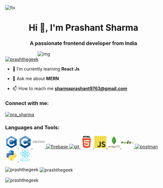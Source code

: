 ![fix](https://github.com/Abinash063/teamkrishnabytes/assets/143080376/11ead7ba-44f0-4357-a711-63f83d98cd9e)
<h1 align="center">Hi 👋, I'm Prashant Sharma</h1>
<h3 align="center">A passionate frontend developer from India</h3>
<img align="right" width="400" src="https://raw.githubusercontent.com/TheDudeThatCode/TheDudeThatCode/master/Assets/Designer.gif" alt="img" />

<p align="left"> <a href="https://github.com/ryo-ma/github-profile-trophy"><img src="https://github-profile-trophy.vercel.app/?username=prashthegeek" alt="prashthegeek" /></a> </p>

- 🌱 I’m currently learning **React Js**

- 💬 Ask me about **MERN**

- 📫 How to reach me **sharmaprashant9763@gmail.com**

<h3 align="left">Connect with me:</h3>
<p align="left">
<a href="https://www.leetcode.com/pra_sharma" target="blank"><img align="center" src="https://raw.githubusercontent.com/rahuldkjain/github-profile-readme-generator/master/src/images/icons/Social/leet-code.svg" alt="pra_sharma" height="30" width="40" /></a>
</p>

<h3 align="left">Languages and Tools:</h3>
<p align="left"> <a href="https://www.cprogramming.com/" target="_blank" rel="noreferrer"> <img src="https://raw.githubusercontent.com/devicons/devicon/master/icons/c/c-original.svg" alt="c" width="40" height="40"/> </a> <a href="https://www.w3schools.com/cpp/" target="_blank" rel="noreferrer"> <img src="https://raw.githubusercontent.com/devicons/devicon/master/icons/cplusplus/cplusplus-original.svg" alt="cplusplus" width="40" height="40"/> </a> <a href="https://expressjs.com" target="_blank" rel="noreferrer"> <img src="https://raw.githubusercontent.com/devicons/devicon/master/icons/express/express-original-wordmark.svg" alt="express" width="40" height="40"/> </a> <a href="https://firebase.google.com/" target="_blank" rel="noreferrer"> <img src="https://www.vectorlogo.zone/logos/firebase/firebase-icon.svg" alt="firebase" width="40" height="40"/> </a> <a href="https://git-scm.com/" target="_blank" rel="noreferrer"> <img src="https://www.vectorlogo.zone/logos/git-scm/git-scm-icon.svg" alt="git" width="40" height="40"/> </a> <a href="https://www.w3.org/html/" target="_blank" rel="noreferrer"> <img src="https://raw.githubusercontent.com/devicons/devicon/master/icons/html5/html5-original-wordmark.svg" alt="html5" width="40" height="40"/> </a> <a href="https://developer.mozilla.org/en-US/docs/Web/JavaScript" target="_blank" rel="noreferrer"> <img src="https://raw.githubusercontent.com/devicons/devicon/master/icons/javascript/javascript-original.svg" alt="javascript" width="40" height="40"/> </a> <a href="https://www.mongodb.com/" target="_blank" rel="noreferrer"> <img src="https://raw.githubusercontent.com/devicons/devicon/master/icons/mongodb/mongodb-original-wordmark.svg" alt="mongodb" width="40" height="40"/> </a> <a href="https://nodejs.org" target="_blank" rel="noreferrer"> <img src="https://raw.githubusercontent.com/devicons/devicon/master/icons/nodejs/nodejs-original-wordmark.svg" alt="nodejs" width="40" height="40"/> </a> <a href="https://postman.com" target="_blank" rel="noreferrer"> <img src="https://www.vectorlogo.zone/logos/getpostman/getpostman-icon.svg" alt="postman" width="40" height="40"/> </a> <a href="https://www.python.org" target="_blank" rel="noreferrer"> <img src="https://raw.githubusercontent.com/devicons/devicon/master/icons/python/python-original.svg" alt="python" width="40" height="40"/> </a> <a href="https://reactjs.org/" target="_blank" rel="noreferrer"> <img src="https://raw.githubusercontent.com/devicons/devicon/master/icons/react/react-original-wordmark.svg" alt="react" width="40" height="40"/> </a> </p>

<p><img align="left" src="https://github-readme-stats.vercel.app/api/top-langs?username=prashthegeek&show_icons=true&locale=en&layout=compact" alt="prashthegeek" /></p>

<p>&nbsp;<img align="center" src="https://github-readme-stats.vercel.app/api?username=prashthegeek&show_icons=true&locale=en" alt="prashthegeek" /></p>

<p><img align="center" src="https://github-readme-streak-stats.herokuapp.com/?user=prashthegeek&" alt="prashthegeek" /></p>

